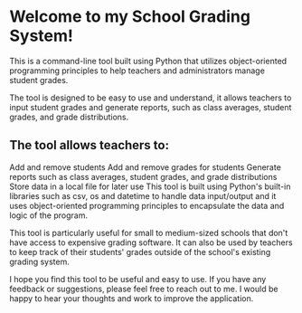 # Welcome to my School Grading System! 
This is a command-line tool built using Python that utilizes object-oriented programming principles to help teachers and administrators manage student grades.

The tool is designed to be easy to use and understand, it allows teachers to input student grades and generate reports, such as class averages, student grades, and grade distributions.

## The tool allows teachers to: 

Add and remove students
Add and remove grades for students
Generate reports such as class averages, student grades, and grade distributions
Store data in a local file for later use
This tool is built using Python's built-in libraries such as csv, os and datetime to handle data input/output and it uses object-oriented programming principles to encapsulate the data and logic of the program.

This tool is particularly useful for small to medium-sized schools that don't have access to expensive grading software. It can also be used by teachers to keep track of their students' grades outside of the school's existing grading system.

I hope you find this tool to be useful and easy to use. If you have any feedback or suggestions, please feel free to reach out to me. I would be happy to hear your thoughts and work to improve the application.
